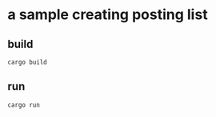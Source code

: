 # a sample creating posting list

## build

```shell
cargo build
```

## run

```shell
cargo run
```

